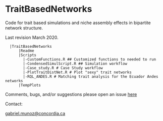 # TraitBasedNetworks

Code for trait based simulations and niche assembly effects in bipartite network structure.

Last revision March 2020. 

      |TraitBasedNetworks
          |Readme
          |Scripts
            |-CustomFunctions.R ## Customized functions to needed to run 
            |-CondensedSimulScript.R ## Simulation workflow
            |-Case_study.R # Case Study workflow 
            |-PlotTraitDistNet.R # Plot "sexy" trait networks
            |-RQL_ANDES.R # Matching trait analysis for the Ecuador Andes networks
          |TempPlots
          
    


Comments, bugs, and/or suggestions please open an issue [here](https://github.com/fgabriel1891/TraitBasedNetworks/issues/new)


Contact: 

gabriel.munoz@concordia.ca
